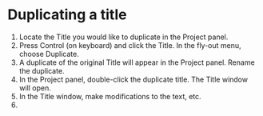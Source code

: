 # Duplicating a title

1. Locate the Title you would like to duplicate in the Project panel.
2. Press Control (on keyboard) and click the Title. In the fly-out menu, choose Duplicate.
3. A duplicate of the original Title will appear in the Project panel. Rename the duplicate.
4. In the Project panel, double-click the duplicate title. The Title window will open.
5. In the Title window, make modifications to the text, etc.
6. 